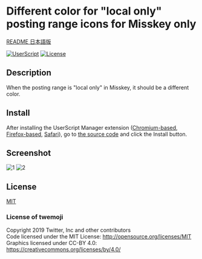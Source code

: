 # Different color for "local only" posting range icons for Misskey only

[README 日本語版](./README_ja.md)

[![UserScript](https://img.shields.io/badge/Framework-UserScript-blue.svg)](https://en.wikipedia.org/wiki/Userscript)
[![License](https://img.shields.io/github/license/hidao80/UserScript)](/LICENSE)

## Description

When the posting range is "local only" in Misskey, it should be a different color.

## Install

After installing the UserScript Manager extension ([Chromium-based][chrome-extension], [Firefox-based][firefox-extension], [Safari][safari-extension]), go to [the source code][source] and click the Install button.

[chrome-extension]: https://chrome.google.com/webstore/detail/tampermonkey/dhdgffkkebhmkfjojejmpbldmpobfkfo "Tampermonkey"
[firefox-extension]: https://addons.mozilla.org/en-US/firefox/addon/tampermonkey/ "Tampermonkey"
[safari-extension]: https://apps.apple.com/us/app/userscripts/id1463298887 "UserScripts"
[source]: https://github.com/hidao80/UserScript/raw/main/MiiskeyDifferentColorLocalOnly/MiiskeyDifferentColorLocalOnly.user.js "Source code"

## Screenshot

![1](https://user-images.githubusercontent.com/8155294/218248367-6fd9babe-f2bb-4000-a405-fc804cf8fe2e.png)
![2](https://user-images.githubusercontent.com/8155294/218248273-696ed451-4b2d-4fad-bf40-7a638f2a256b.png)

## License

[MIT](/LICENSE)

### License of twemoji

Copyright 2019 Twitter, Inc and other contributors\
Code licensed under the MIT License: <http://opensource.org/licenses/MIT>\
Graphics licensed under CC-BY 4.0: <https://creativecommons.org/licenses/by/4.0/>
